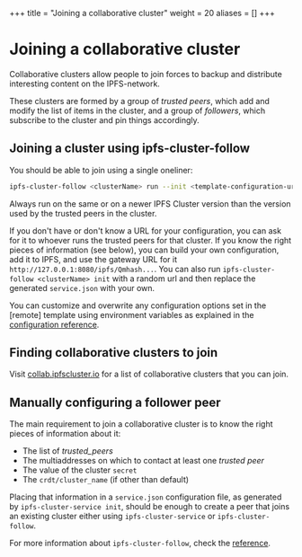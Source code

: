 +++
title = "Joining a collaborative cluster"
weight = 20
aliases = []
+++

# Joining a collaborative cluster

Collaborative clusters allow people to join forces to backup and distribute interesting content on the IPFS-network.

These clusters are formed by a group of *trusted peers*, which add and modify the list of items in the cluster, and a group of *followers*, which subscribe to the cluster and pin things accordingly.

## Joining a cluster using ipfs-cluster-follow

You should be able to join using a single oneliner:

```sh
ipfs-cluster-follow <clusterName> run --init <template-configuration-url>
```

<div class="tipbox warning">Always run on the same or on a newer IPFS Cluster version than the version used by the trusted peers in the cluster.</div>

If you don't have or don't know a URL for your configuration, you can ask for it to whoever runs the trusted peers for that cluster. If you know the right pieces of information (see below), you can build your own configuration, add it to IPFS, and use the gateway URL for it `http://127.0.0.1:8080/ipfs/Qmhash...`. You can also run `ipfs-cluster-follow <clusterName> init` with a random url and then replace the generated `service.json` with your own.

<div class="tipbox tip">You can customize and overwrite any configuration options set in the [remote] template using environment variables as explained in the <a href="../../reference/configuration/#using-environment-variables-to-overwrite-configuration-values">configuration reference</a>.</div>


## Finding collaborative clusters to join

Visit [collab.ipfscluster.io](https://collab.ipfscluster.io) for a list of collaborative clusters that you can join.

## Manually configuring a follower peer

The main requirement to join a collaborative cluster is to know the right pieces of information about it:

* The list of *trusted_peers*
* The multiaddresses on which to contact at least one *trusted peer*
* The value of the cluster `secret`
* The `crdt/cluster_name` (if other than default)

Placing that information in a `service.json` configuration file, as generated by `ipfs-cluster-service init`, should be enough to create a peer that joins an existing cluster either using `ipfs-cluster-service` or `ipfs-cluster-follow`.

For more information about `ipfs-cluster-follow`, check the [reference](/documentation/reference/follow).
